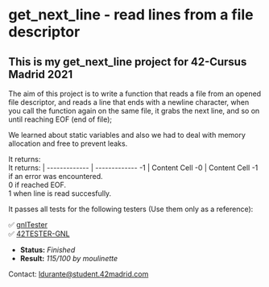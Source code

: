 # get_next_line - read lines from a file descriptor #

## This is my get_next_line project for 42-Cursus Madrid 2021 ##

The aim of this project is to write a function that reads a file from an opened file descriptor, and reads a line that ends with a newline character,
when you call the function again on the same file, it grabs the next line, and so on until reaching EOF (end of file);

We learned about static variables and also we had to deal with memory allocation and free to prevent leaks.

It returns: \
It returns:   | 
------------- | -------------
-1 | Content Cell
-0 | Content Cell
	-1 if an error was encountered. \
	 0 if reached EOF. \
	 1 when line is read succesfully.

It passes all tests for the following testers (Use them only as a reference):
 
✅ [gnlTester](https://github.com/Tripouille/gnlTester) \
✅ [42TESTER-GNL](https://github.com/Mazoise/42TESTERS-GNL) 

- **Status:** *Finished*
- **Result:** *115/100 by moulinette*

Contact: ldurante@student.42madrid.com
